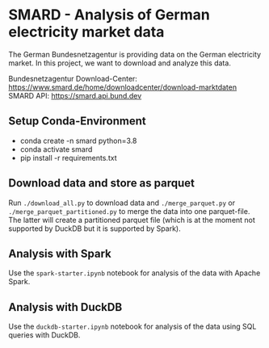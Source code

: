 # SMARD - Analysis of German electricity market data 

The German Bundesnetzagentur is providing data on the German electricity market. In this project, we want to download and analyze this data.

Bundesnetzagentur Download-Center: https://www.smard.de/home/downloadcenter/download-marktdaten
SMARD API: https://smard.api.bund.dev


## Setup Conda-Environment

* conda create -n smard python=3.8
* conda activate smard
* pip install -r requirements.txt


## Download data and store as parquet

Run `./download_all.py` to download data and `./merge_parquet.py` or `./merge_parquet_partitioned.py` to merge the data into one parquet-file. The latter will create a partitioned parquet file (which is at the moment not supported by DuckDB but it is supported by Spark).


## Analysis with Spark

Use the `spark-starter.ipynb` notebook for analysis of the data with Apache Spark.


## Analysis with DuckDB

Use the `duckdb-starter.ipynb` notebook for analysis of the data using SQL queries with DuckDB.
